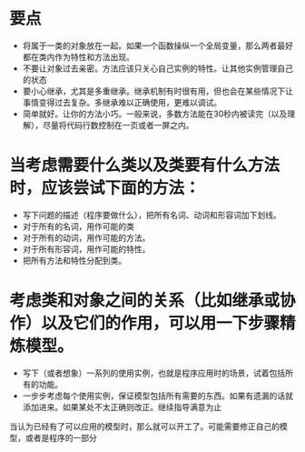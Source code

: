 # 要点
* 将属于一类的对象放在一起。如果一个函数操纵一个全局变量，那么两者最好都在类内作为特性和方法出现。
* 不要让对象过去亲密。方法应该只关心自己实例的特性。让其他实例管理自己的状态
* 要小心继承，尤其是多重继承。继承机制有时很有用，但也会在某些情况下让事情变得过去复杂。多继承难以正确使用，更难以调试。
* 简单就好。让你的方法小巧。一般来说，多数方法能在30秒内被读完（以及理解），尽量将代码行数控制在一页或者一屏之内。

# 当考虑需要什么类以及类要有什么方法时，应该尝试下面的方法：
* 写下问题的描述（程序要做什么），把所有名词、动词和形容词加下划线。
* 对于所有的名词，用作可能的类
* 对于所有的动词，用作可能的方法。
* 对于所有形容词，用作可能的特性。
* 把所有方法和特性分配到类。

# 考虑类和对象之间的关系（比如继承或协作）以及它们的作用，可以用一下步骤精炼模型。
* 写下（或者想象）一系列的使用实例，也就是程序应用时的场景，试着包括所有的功能。
* 一步步考虑每个使用实例，保证模型包括所有需要的东西。如果有遗漏的话就添加进来。如果某处不太正确则改正。继续指导满意为止

当认为已经有了可以应用的模型时，那么就可以开工了。可能需要修正自己的模型，或者是程序的一部分